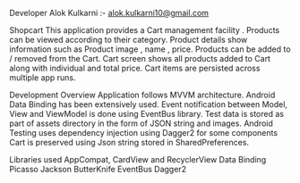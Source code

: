 Developer
Alok Kulkarni :- alok.kulkarni10@gmail.com 

Shopcart
This application provides a Cart management facility .
Products can be viewed according to their category.
Product details show information such as Product image , name , price.
Products can be added to / removed from the Cart.
Cart screen shows all products added to Cart along with individual and total price.
Cart items are persisted across multiple app runs.

Development Overview
Application follows MVVM architecture.
Android Data Binding has been extensively used.
Event notification between Model, View and ViewModel is done using EventBus library.
Test data is stored as part of assets directory in the form of JSON string and images.
Android Testing uses dependency injection using Dagger2 for some components
Cart is preserved using Json string stored in SharedPreferences.

Libraries used
AppCompat, CardView and RecyclerView
Data Binding
Picasso
Jackson
ButterKnife
EventBus
Dagger2
